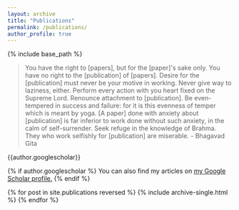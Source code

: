 ```yaml
---
layout: archive
title: "Publications"
permalink: /publications/
author_profile: true
---
```


{% include base_path %}

> You have the right to [papers], but for the [paper]'s sake only. You have no right to the [publication] of [papers]. Desire for the [publication] must never be your motive in working. Never give way to laziness, either.
Perform every action with you heart fixed on the Supreme Lord. Renounce attachment to [publication]. Be even-tempered in success and failure: for it is this evenness of temper which is meant by yoga.
[A paper] done with anxiety about [publication] is far inferior to work done without such anxiety, in the calm of self-surrender. Seek refuge in the knowledge of Brahma. They who work selfishly for [publication] are miserable.
\- Bhagavad Gita

<p>{{author.googlescholar}}</p>
{% if author.googlescholar %}
  You can also find my articles on <u><a href="{{author.googlescholar}}">my Google Scholar profile</a>.</u>
{% endif %}

{% for post in site.publications reversed %}
  {% include archive-single.html %}
{% endfor %}
